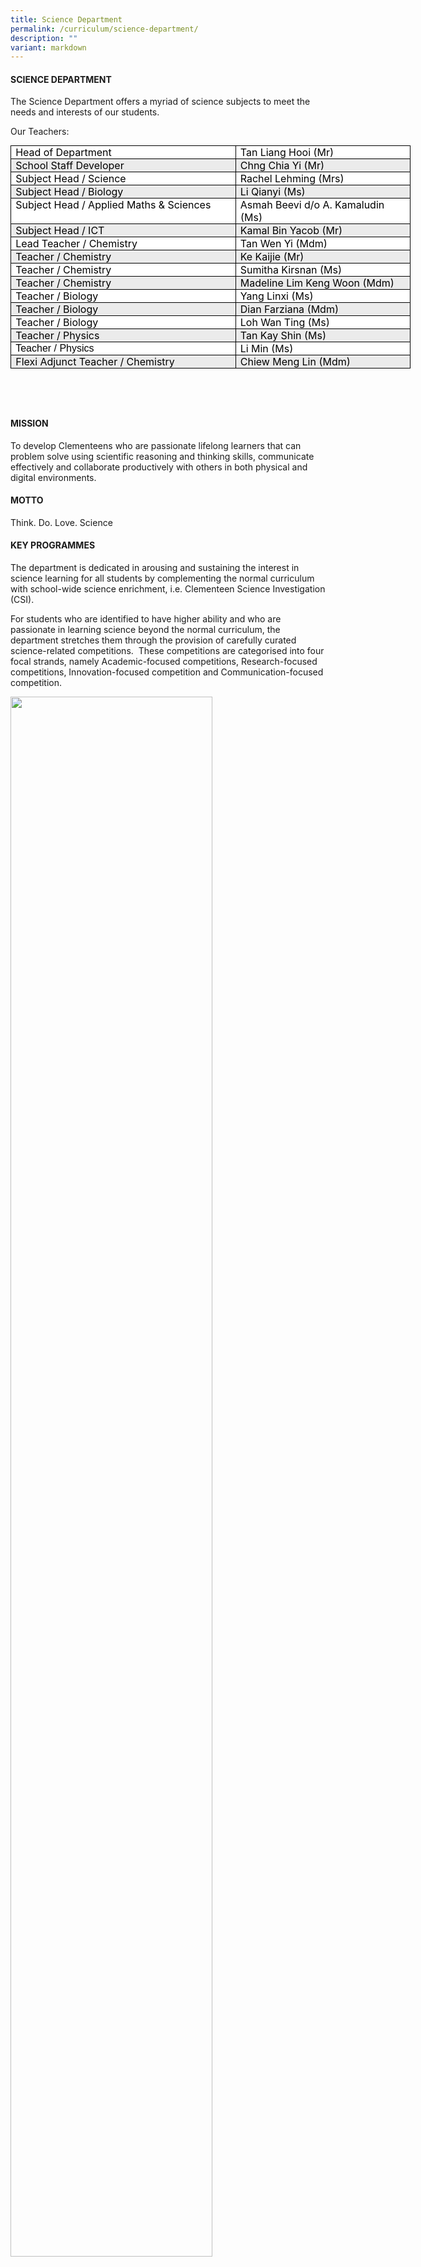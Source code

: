 ```yaml
---
title: Science Department
permalink: /curriculum/science-department/
description: ""
variant: markdown
---
```

#### **SCIENCE DEPARTMENT**

The Science Department offers a myriad of science subjects to meet the needs and interests of our students.&nbsp;

Our Teachers:  

<table style="margin: 0px; outline: 0px; padding: 0px; border-collapse: collapse; border: none; width: 640px; height: 416px;"><colgroup style="margin: 0px; outline: 0px; padding: 0px;"><col width="293" style="margin: 0px; outline: 0px; padding: 0px;"><col width="279" style="margin: 0px; outline: 0px; padding: 0px;"></colgroup><tbody style="margin: 0px; outline: 0px; padding: 0px;"><tr style="margin: 0px; outline: 0px; padding: 0px; height: 0pt;"><td style="margin: 0px; outline: 0px; padding: 0pt 5.4pt; background: rgb(255, 255, 255); color: rgb(0, 0, 0); border-width: 0.5pt; border-style: solid; border-color: rgb(0, 0, 0); vertical-align: top; overflow: hidden; overflow-wrap: break-word; width: 362px;">Head of Department</td><td style="margin: 0px; outline: 0px; padding: 0pt 5.4pt; background: rgb(255, 255, 255); color: rgb(0, 0, 0); border-width: 0.5pt; border-style: solid; border-color: rgb(0, 0, 0); vertical-align: top; overflow: hidden; overflow-wrap: break-word; width: 277px;">Tan Liang Hooi (Mr)</td></tr><tr style="margin: 0px; outline: 0px; padding: 0px; height: 0pt;"><td style="margin: 0px; outline: 0px; padding: 0pt 5.4pt; background: rgb(235, 235, 235); color: rgb(0, 0, 0); border-width: 0.5pt; border-style: solid; border-color: rgb(0, 0, 0); vertical-align: top; overflow: hidden; overflow-wrap: break-word;">School Staff Developer</td><td style="margin: 0px; outline: 0px; padding: 0pt 5.4pt; background: rgb(235, 235, 235); color: rgb(0, 0, 0); border-width: 0.5pt; border-style: solid; border-color: rgb(0, 0, 0); vertical-align: top; overflow: hidden; overflow-wrap: break-word;">Chng Chia Yi (Mr)</td></tr><tr style="margin: 0px; outline: 0px; padding: 0px; height: 0pt;"><td style="margin: 0px; outline: 0px; padding: 0pt 5.4pt; background: rgb(255, 255, 255); color: rgb(0, 0, 0); border-width: 0.5pt; border-style: solid; border-color: rgb(0, 0, 0); vertical-align: top; overflow: hidden; overflow-wrap: break-word;">Subject Head / Science</td><td style="margin: 0px; outline: 0px; padding: 0pt 5.4pt; background: rgb(255, 255, 255); color: rgb(0, 0, 0); border-width: 0.5pt; border-style: solid; border-color: rgb(0, 0, 0); vertical-align: top; overflow: hidden; overflow-wrap: break-word;">Rachel Lehming (Mrs)</td></tr><tr style="margin: 0px; outline: 0px; padding: 0px; height: 0pt;"><td style="margin: 0px; outline: 0px; padding: 0pt 5.4pt; background: rgb(235, 235, 235); color: rgb(0, 0, 0); border-width: 0.5pt; border-style: solid; border-color: rgb(0, 0, 0); vertical-align: top; overflow: hidden; overflow-wrap: break-word;">Subject Head / Biology</td><td style="margin: 0px; outline: 0px; padding: 0pt 5.4pt; background: rgb(235, 235, 235); color: rgb(0, 0, 0); border-width: 0.5pt; border-style: solid; border-color: rgb(0, 0, 0); vertical-align: top; overflow: hidden; overflow-wrap: break-word;">Li Qianyi (Ms)</td></tr><tr style="margin: 0px; outline: 0px; padding: 0px; height: 0pt;"><td style="margin: 0px; outline: 0px; padding: 0pt 5.4pt; background: rgb(255, 255, 255); color: rgb(0, 0, 0); border-width: 0.5pt; border-style: solid; border-color: rgb(0, 0, 0); vertical-align: top; overflow: hidden; overflow-wrap: break-word;">Subject Head / Applied Maths &amp; Sciences</td><td style="margin: 0px; outline: 0px; padding: 0pt 5.4pt; background: rgb(255, 255, 255); color: rgb(0, 0, 0); border-width: 0.5pt; border-style: solid; border-color: rgb(0, 0, 0); vertical-align: top; overflow: hidden; overflow-wrap: break-word;">Asmah Beevi d/o A. Kamaludin (Ms)</td></tr><tr style="margin: 0px; outline: 0px; padding: 0px; height: 0pt;"><td style="margin: 0px; outline: 0px; padding: 0pt 5.4pt; background: rgb(235, 235, 235); color: rgb(0, 0, 0); border-width: 0.5pt; border-style: solid; border-color: rgb(0, 0, 0); vertical-align: top; overflow: hidden; overflow-wrap: break-word;">Subject Head / ICT</td><td style="margin: 0px; outline: 0px; padding: 0pt 5.4pt; background: rgb(235, 235, 235); color: rgb(0, 0, 0); border-width: 0.5pt; border-style: solid; border-color: rgb(0, 0, 0); vertical-align: top; overflow: hidden; overflow-wrap: break-word;">Kamal Bin Yacob (Mr)</td></tr><tr style="margin: 0px; outline: 0px; padding: 0px; height: 0pt;"><td style="margin: 0px; outline: 0px; padding: 0pt 5.4pt; background: rgb(255, 255, 255); color: rgb(0, 0, 0); border-width: 0.5pt; border-style: solid; border-color: rgb(0, 0, 0); vertical-align: top; overflow: hidden; overflow-wrap: break-word;">Lead Teacher / Chemistry</td><td style="margin: 0px; outline: 0px; padding: 0pt 5.4pt; background: rgb(255, 255, 255); color: rgb(0, 0, 0); border-width: 0.5pt; border-style: solid; border-color: rgb(0, 0, 0); vertical-align: top; overflow: hidden; overflow-wrap: break-word;">Tan Wen Yi (Mdm)</td></tr><tr style="margin: 0px; outline: 0px; padding: 0px; height: 0pt;"><td style="margin: 0px; outline: 0px; padding: 0pt 5.4pt; background: rgb(235, 235, 235); color: rgb(0, 0, 0); border-width: 0.5pt; border-style: solid; border-color: rgb(0, 0, 0); vertical-align: top; overflow: hidden; overflow-wrap: break-word;">Teacher / Chemistry</td><td style="margin: 0px; outline: 0px; padding: 0pt 5.4pt; background: rgb(235, 235, 235); color: rgb(0, 0, 0); border-width: 0.5pt; border-style: solid; border-color: rgb(0, 0, 0); vertical-align: top; overflow: hidden; overflow-wrap: break-word;">Ke Kaijie (Mr)</td></tr><tr style="margin: 0px; outline: 0px; padding: 0px; height: 0pt;"><td style="margin: 0px; outline: 0px; padding: 0pt 5.4pt; background: rgb(255, 255, 255); color: rgb(0, 0, 0); border-width: 0.5pt; border-style: solid; border-color: rgb(0, 0, 0); vertical-align: top; overflow: hidden; overflow-wrap: break-word;">Teacher / Chemistry</td><td style="margin: 0px; outline: 0px; padding: 0pt 5.4pt; background: rgb(255, 255, 255); color: rgb(0, 0, 0); border-width: 0.5pt; border-style: solid; border-color: rgb(0, 0, 0); vertical-align: top; overflow: hidden; overflow-wrap: break-word;">Sumitha Kirsnan (Ms)</td></tr><tr style="margin: 0px; outline: 0px; padding: 0px; height: 0pt;"><td style="margin: 0px; outline: 0px; padding: 0pt 5.4pt; background: rgb(235, 235, 235); color: rgb(0, 0, 0); border-width: 0.5pt; border-style: solid; border-color: rgb(0, 0, 0); vertical-align: top; overflow: hidden; overflow-wrap: break-word;">Teacher / Chemistry</td><td style="margin: 0px; outline: 0px; padding: 0pt 5.4pt; background: rgb(235, 235, 235); color: rgb(0, 0, 0); border-width: 0.5pt; border-style: solid; border-color: rgb(0, 0, 0); vertical-align: top; overflow: hidden; overflow-wrap: break-word;">Madeline Lim Keng Woon (Mdm)</td></tr><tr style="margin: 0px; outline: 0px; padding: 0px; height: 0pt;"><td style="margin: 0px; outline: 0px; padding: 0pt 5.4pt; background: rgb(255, 255, 255); color: rgb(0, 0, 0); border-width: 0.5pt; border-style: solid; border-color: rgb(0, 0, 0); vertical-align: top; overflow: hidden; overflow-wrap: break-word;">Teacher / Biology</td><td style="margin: 0px; outline: 0px; padding: 0pt 5.4pt; background: rgb(255, 255, 255); color: rgb(0, 0, 0); border-width: 0.5pt; border-style: solid; border-color: rgb(0, 0, 0); vertical-align: top; overflow: hidden; overflow-wrap: break-word;">Yang Linxi (Ms)</td></tr><tr style="margin: 0px; outline: 0px; padding: 0px; height: 0pt;"><td style="margin: 0px; outline: 0px; padding: 0pt 5.4pt; background: rgb(235, 235, 235); color: rgb(0, 0, 0); border-width: 0.5pt; border-style: solid; border-color: rgb(0, 0, 0); vertical-align: top; overflow: hidden; overflow-wrap: break-word;">Teacher / Biology</td><td style="margin: 0px; outline: 0px; padding: 0pt 5.4pt; background: rgb(235, 235, 235); color: rgb(0, 0, 0); border-width: 0.5pt; border-style: solid; border-color: rgb(0, 0, 0); vertical-align: top; overflow: hidden; overflow-wrap: break-word;">Dian Farziana (Mdm)</td></tr><tr style="margin: 0px; outline: 0px; padding: 0px; height: 0pt;"><td style="margin: 0px; outline: 0px; padding: 0pt 5.4pt; background: rgb(255, 255, 255); color: rgb(0, 0, 0); border-width: 0.5pt; border-style: solid; border-color: rgb(0, 0, 0); vertical-align: top; overflow: hidden; overflow-wrap: break-word;">Teacher / Biology</td><td style="margin: 0px; outline: 0px; padding: 0pt 5.4pt; background: rgb(255, 255, 255); color: rgb(0, 0, 0); border-width: 0.5pt; border-style: solid; border-color: rgb(0, 0, 0); vertical-align: top; overflow: hidden; overflow-wrap: break-word;">Loh Wan Ting (Ms)</td></tr><tr style="margin: 0px; outline: 0px; padding: 0px; height: 0pt;"><td style="margin: 0px; outline: 0px; padding: 0pt 5.4pt; background: rgb(235, 235, 235); color: rgb(0, 0, 0); border-width: 0.5pt; border-style: solid; border-color: rgb(0, 0, 0); vertical-align: top; overflow: hidden; overflow-wrap: break-word;">Teacher / Physics</td><td style="margin: 0px; outline: 0px; padding: 0pt 5.4pt; background: rgb(235, 235, 235); color: rgb(0, 0, 0); border-width: 0.5pt; border-style: solid; border-color: rgb(0, 0, 0); vertical-align: top; overflow: hidden; overflow-wrap: break-word;">Tan Kay Shin (Ms)</td></tr><tr style="margin: 0px; outline: 0px; padding: 0px; height: 0pt;"><td style="margin: 0px; outline: 0px; padding: 0pt 5.4pt; background: rgb(255, 255, 255); color: rgb(0, 0, 0); border-width: 0.5pt; border-style: solid; border-color: rgb(0, 0, 0); vertical-align: top; overflow: hidden; overflow-wrap: break-word;"><p dir="ltr" style="margin: 0pt 0px; outline: 0px; padding: 0px; line-height: 1.2; color: rgb(0, 0, 0); font-family: Avenir, sans-serif; font-size: 16px;">Teacher / Physics<br style="margin: 0px; outline: 0px; padding: 0px;"></p></td><td style="margin: 0px; outline: 0px; padding: 0pt 5.4pt; background: rgb(255, 255, 255); color: rgb(0, 0, 0); border-width: 0.5pt; border-style: solid; border-color: rgb(0, 0, 0); vertical-align: top; overflow: hidden; overflow-wrap: break-word;">Li Min (Ms)</td></tr><tr style="margin: 0px; outline: 0px; padding: 0px; height: 0pt;"><td style="margin: 0px; outline: 0px; padding: 0pt 5.4pt; background: rgb(235, 235, 235); color: rgb(0, 0, 0); border-width: 0.5pt; border-style: solid; border-color: rgb(0, 0, 0); vertical-align: top; overflow: hidden; overflow-wrap: break-word;">Flexi Adjunct Teacher / Chemistry</td><td style="margin: 0px; outline: 0px; padding: 0pt 5.4pt; background: rgb(235, 235, 235); color: rgb(0, 0, 0); border-width: 0.5pt; border-style: solid; border-color: rgb(0, 0, 0); vertical-align: top; overflow: hidden; overflow-wrap: break-word;">Chiew Meng Lin (Mdm)</td></tr></tbody></table>

#### **MISSION**

To develop Clementeens who are passionate lifelong learners that can problem solve using scientific reasoning and thinking skills, communicate effectively and collaborate productively with others in both physical and digital environments.

  

#### **MOTTO**

Think. Do. Love. Science  
  

#### **KEY PROGRAMMES**


The department is dedicated in arousing and sustaining the interest in science learning for all students by complementing the normal curriculum with school-wide science enrichment, i.e. Clementeen Science Investigation (CSI).

For students who are identified to have higher ability and who are passionate in learning science beyond the normal curriculum, the department stretches them through the provision of carefully curated science-related competitions.&nbsp; These competitions are categorised into four focal strands, namely Academic-focused competitions, Research-focused competitions, Innovation-focused competition and Communication-focused competition.


<img src="/images/sci1.png" style="width:80%">

**<u>Research-Based Programme Science in Action (SiA)</u>**  

The SiA programme is a research mentorship programme which cultivates in our Sec 2 and Sec 3 students the spirit of inquiry. Students selected for this programme will work on a year-long project under the mentorship of a teacher or an expert from the tertiary institutions (e.g. NUS).&nbsp; The projects done by students under SiA are fielded at national and international platforms (e.g. SSEF, ASPC, GYSTB).

**<u>Academic-Based Programme 1: International Biomedical Quiz</u>**  

Our school participates in the biannual International Biomedical Quiz organized by Anglo Chinese Junior College in collaboration with the Yong Loo Lin School of Medicine. The trainings and competition provide a platform for our upper secondary Biology students to develop their aptitude and potential in the biomedical disciplines through independent work and applying critical thinking to solve authentic medical challenges.

**<u>Academic-Based Programme 2: Training for OlymPiads (TOP)</u>**  

The TOP programme is a talent development programme for our Upper Secondary students to prepare them for the national-level competitions (e.g. Singapore Junior Chemistry Olympiad, Singapore Junior Biology Olympiad and Singapore Junior Physics Olympiad).

**<u>Innovation-Based Programme: UPSE</u>**

Students passionate in innovation will be given opportunities to exercise their creativity to innovate backing with scientific knowledge.&nbsp; Students who sign up will be provided mentorship and given a chance to participate in innovation-based competitions e.g. USPE and I am a Young Sustainability Champion.

**<u>Communication-Based Programme: Science Busker's Festival</u>**

Effective communication is an important competency for scientists to collaborate with peers. The Science department provides mentorship to students in communication-based programmes. Students interested in science busking are welcome to sign up for the mentorship.

**<u>Science Programme for All Students: CSI</u>**

CSI (Clementeen Science Investigation) is a school-based competition which aims at arousing students’ interest in general science application in real life.&nbsp; Students are provided with opportunities to apply their scientific knowledge or concepts to solve real life problems.

#### **ASEAN STUDENT SCIENCE PROJECT COMPETITION (ASPC) AND GLOBAL YOUTH SCIENCE AND TECHNOLOGY BOWL (GYSTB)**

  
Students from the school’s Science-in-Action Research Mentorship Programme participate in the Singapore Science and Engineering Fair (SSEF), which is organised by the Ministry of Education (MOE), the Agency for Science, Technology and Research (A\*STAR) and the Science Centre Singapore (SCS). The SSEF is affiliated to the prestigious Intel International Science and Engineering Fair (Intel ISEF), which is regarded as the Olympics of Science Competitions.&nbsp;

  

In recent years, SiA students have been nominated by MOE to represent Singapore at the ASEAN Student Science Project Competition (ASPC) and the Global Youth Science and Technology Bowl (GYSTB). We are pleased with the efforts of our Clementeens and are proud of their achievements. They have done Singapore and CTSS proud!

  

SiA students are very grateful to have been given opportunities to represent Singapore in overseas competitions. It has helped them to broaden their view of the world, our South-East Asian region, allowing them to learn more about the culture of other ASEAN countries while simultaneously being exposed to regional and international scientific projects and ideas.

<iframe allowfullscreen="true" height="569" width="960" frameborder="0" src="https://docs.google.com/presentation/d/e/2PACX-1vR-go825D9z5nRanWoVwuV-lbIw3qwB7PGdBj6dZUOQtQZMuK1JyTOFYVRCkhF85DpVX-Bt8I_emPCq/embed?start=true&amp;loop=true&amp;delayms=10000"></iframe>

#### **STUDENT ACHIEVEMENTS**

&nbsp;**AY2021**  

<table style="margin: 0px; outline: 0px; padding: 0px; border-collapse: collapse; border: none;"><colgroup style="margin: 0px; outline: 0px; padding: 0px;"><col width="208" style="margin: 0px; outline: 0px; padding: 0px;"><col width="208" style="margin: 0px; outline: 0px; padding: 0px;"><col width="208" style="margin: 0px; outline: 0px; padding: 0px;"></colgroup><tbody style="margin: 0px; outline: 0px; padding: 0px;"><tr style="margin: 0px; outline: 0px; padding: 0px; height: 0pt;"><td colspan="3" style="margin: 0px; outline: 0px; padding: 0pt 5.4pt; background: rgb(0, 0, 0); color: rgb(0, 0, 0); border-width: 0.5pt; border-style: solid; border-color: rgb(0, 0, 0); vertical-align: top; overflow: hidden; overflow-wrap: break-word;"><p dir="ltr" style="margin: 0pt 0px; outline: 0px; padding: 0px; line-height: 1.2; color: rgb(0, 0, 0); font-family: Avenir, sans-serif; font-size: 16px;"><span style="margin: 0px; outline: 0px; padding: 0px; font-size: 12pt; font-family: &quot;Times New Roman&quot;; color: rgb(255, 255, 255); background-color: transparent; font-weight: 700; font-variant-numeric: normal; font-variant-east-asian: normal; vertical-align: baseline; white-space: pre-wrap;">Academics-Focused&nbsp;</span></p></td></tr><tr style="margin: 0px; outline: 0px; padding: 0px; height: 0pt;"><td style="margin: 0px; outline: 0px; padding: 0pt 5.4pt; background: rgb(235, 235, 235); color: rgb(0, 0, 0); border-width: 0.5pt; border-style: solid; border-color: rgb(0, 0, 0); vertical-align: top; overflow: hidden; overflow-wrap: break-word;"><p dir="ltr" style="margin: 0pt 0px; outline: 0px; padding: 0px; line-height: 1.2; color: rgb(0, 0, 0); font-family: Avenir, sans-serif; font-size: 16px;"><span style="margin: 0px; outline: 0px; padding: 0px; font-size: 12pt; font-family: &quot;Times New Roman&quot;; background-color: transparent; font-weight: 700; font-variant-numeric: normal; font-variant-east-asian: normal; vertical-align: baseline; white-space: pre-wrap;">Event</span></p></td><td style="margin: 0px; outline: 0px; padding: 0pt 5.4pt; background: rgb(235, 235, 235); color: rgb(0, 0, 0); border-width: 0.5pt; border-style: solid; border-color: rgb(0, 0, 0); vertical-align: top; overflow: hidden; overflow-wrap: break-word;"><p dir="ltr" style="margin: 0pt 0px; outline: 0px; padding: 0px; line-height: 1.2; color: rgb(0, 0, 0); font-family: Avenir, sans-serif; font-size: 16px;"><span style="margin: 0px; outline: 0px; padding: 0px; font-size: 12pt; font-family: &quot;Times New Roman&quot;; background-color: transparent; font-weight: 700; font-variant-numeric: normal; font-variant-east-asian: normal; vertical-align: baseline; white-space: pre-wrap;">Organiser</span></p></td><td style="margin: 0px; outline: 0px; padding: 0pt 5.4pt; background: rgb(235, 235, 235); color: rgb(0, 0, 0); border-width: 0.5pt; border-style: solid; border-color: rgb(0, 0, 0); vertical-align: top; overflow: hidden; overflow-wrap: break-word;"><p dir="ltr" style="margin: 0pt 0px; outline: 0px; padding: 0px; line-height: 1.2; color: rgb(0, 0, 0); font-family: Avenir, sans-serif; font-size: 16px;"><span style="margin: 0px; outline: 0px; padding: 0px; font-size: 12pt; font-family: &quot;Times New Roman&quot;; background-color: transparent; font-weight: 700; font-variant-numeric: normal; font-variant-east-asian: normal; vertical-align: baseline; white-space: pre-wrap;">Achievements</span></p></td></tr><tr style="margin: 0px; outline: 0px; padding: 0px; height: 0pt;"><td style="margin: 0px; outline: 0px; padding: 0pt 5.4pt; background: rgb(255, 255, 255); color: rgb(0, 0, 0); border-width: 0.5pt; border-style: solid; border-color: rgb(0, 0, 0); vertical-align: top; overflow: hidden; overflow-wrap: break-word;"><p dir="ltr" style="margin: 0pt 0px; outline: 0px; padding: 0px; line-height: 1.2; color: rgb(0, 0, 0); font-family: Avenir, sans-serif; font-size: 16px;"><span style="margin: 0px; outline: 0px; padding: 0px; font-size: 12pt; font-family: &quot;Times New Roman&quot;; background-color: transparent; font-variant-numeric: normal; font-variant-east-asian: normal; vertical-align: baseline; white-space: pre-wrap;">Singapore Physics League</span></p></td><td style="margin: 0px; outline: 0px; padding: 0pt 5.4pt; background: rgb(255, 255, 255); color: rgb(0, 0, 0); border-width: 0.5pt; border-style: solid; border-color: rgb(0, 0, 0); vertical-align: top; overflow: hidden; overflow-wrap: break-word;"><p dir="ltr" style="margin: 0pt 0px; outline: 0px; padding: 0px; line-height: 1.2; color: rgb(0, 0, 0); font-family: Avenir, sans-serif; font-size: 16px;"><span style="margin: 0px; outline: 0px; padding: 0px; font-size: 12pt; font-family: &quot;Times New Roman&quot;; background-color: transparent; font-variant-numeric: normal; font-variant-east-asian: normal; vertical-align: baseline; white-space: pre-wrap;">strongly supported by the Institute of Physics, Singapore (IPS)</span></p></td><td style="margin: 0px; outline: 0px; padding: 0pt 5.4pt; background: rgb(255, 255, 255); color: rgb(0, 0, 0); border-width: 0.5pt; border-style: solid; border-color: rgb(0, 0, 0); vertical-align: top; overflow: hidden; overflow-wrap: break-word;"><p dir="ltr" style="margin: 0pt 0px; outline: 0px; padding: 0px; line-height: 1.2; color: rgb(0, 0, 0); font-family: Avenir, sans-serif; font-size: 16px;"><span style="margin: 0px; outline: 0px; padding: 0px; font-size: 12pt; font-family: &quot;Times New Roman&quot;; background-color: transparent; font-variant-numeric: normal; font-variant-east-asian: normal; vertical-align: baseline; white-space: pre-wrap;">1 Bronze - Team</span></p><p dir="ltr" style="margin: 0pt 0px; outline: 0px; padding: 0px; line-height: 1.2; color: rgb(0, 0, 0); font-family: Avenir, sans-serif; font-size: 16px;"><span style="margin: 0px; outline: 0px; padding: 0px; font-size: 12pt; font-family: &quot;Times New Roman&quot;; background-color: transparent; font-variant-numeric: normal; font-variant-east-asian: normal; vertical-align: baseline; white-space: pre-wrap;">1 Honourable Mention - Team</span></p></td></tr><tr style="margin: 0px; outline: 0px; padding: 0px; height: 0pt;"><td style="margin: 0px; outline: 0px; padding: 0pt 5.4pt; background: rgb(235, 235, 235); color: rgb(0, 0, 0); border-width: 0.5pt; border-style: solid; border-color: rgb(0, 0, 0); vertical-align: top; overflow: hidden; overflow-wrap: break-word;"><p dir="ltr" style="margin: 0pt 0px; outline: 0px; padding: 0px; line-height: 1.2; color: rgb(0, 0, 0); font-family: Avenir, sans-serif; font-size: 16px;"><span style="margin: 0px; outline: 0px; padding: 0px; font-size: 12pt; font-family: &quot;Times New Roman&quot;; background-color: transparent; font-variant-numeric: normal; font-variant-east-asian: normal; vertical-align: baseline; white-space: pre-wrap;">14</span><span style="margin: 0px; outline: 0px; padding: 0px; font-size: 12pt; font-family: &quot;Times New Roman&quot;; background-color: transparent; font-variant-numeric: normal; font-variant-east-asian: normal; vertical-align: baseline; white-space: pre-wrap;"><span style="margin: 0px; outline: 0px; padding: 0px; font-size: 0.6em; vertical-align: super;">th</span></span><span style="margin: 0px; outline: 0px; padding: 0px; font-size: 12pt; font-family: &quot;Times New Roman&quot;; background-color: transparent; font-variant-numeric: normal; font-variant-east-asian: normal; vertical-align: baseline; white-space: pre-wrap;"> Singapore Junior Physics Olympiad</span></p></td><td style="margin: 0px; outline: 0px; padding: 0pt 5.4pt; background: rgb(235, 235, 235); color: rgb(0, 0, 0); border-width: 0.5pt; border-style: solid; border-color: rgb(0, 0, 0); vertical-align: top; overflow: hidden; overflow-wrap: break-word;"><p dir="ltr" style="margin: 0pt 0px; outline: 0px; padding: 0px; line-height: 1.2; color: rgb(0, 0, 0); font-family: Avenir, sans-serif; font-size: 16px;"><span style="margin: 0px; outline: 0px; padding: 0px; font-size: 12pt; font-family: &quot;Times New Roman&quot;; background-color: transparent; font-variant-numeric: normal; font-variant-east-asian: normal; vertical-align: baseline; white-space: pre-wrap;">Institute of Physics, Singapore (IPS)</span></p></td><td style="margin: 0px; outline: 0px; padding: 0pt 5.4pt; background: rgb(235, 235, 235); color: rgb(0, 0, 0); border-width: 0.5pt; border-style: solid; border-color: rgb(0, 0, 0); vertical-align: top; overflow: hidden; overflow-wrap: break-word;"><p dir="ltr" style="margin: 0pt 0px; outline: 0px; padding: 0px; line-height: 1.2; color: rgb(0, 0, 0); font-family: Avenir, sans-serif; font-size: 16px;"><span style="margin: 0px; outline: 0px; padding: 0px; font-size: 12pt; font-family: &quot;Times New Roman&quot;; background-color: transparent; font-variant-numeric: normal; font-variant-east-asian: normal; vertical-align: baseline; white-space: pre-wrap;">1 Silver - Individual</span></p><p dir="ltr" style="margin: 0pt 0px; outline: 0px; padding: 0px; line-height: 1.2; color: rgb(0, 0, 0); font-family: Avenir, sans-serif; font-size: 16px;"><span style="margin: 0px; outline: 0px; padding: 0px; font-size: 12pt; font-family: &quot;Times New Roman&quot;; background-color: transparent; font-variant-numeric: normal; font-variant-east-asian: normal; vertical-align: baseline; white-space: pre-wrap;">2 Honourable Mention - Individual</span></p></td></tr><tr style="margin: 0px; outline: 0px; padding: 0px; height: 0pt;"><td style="margin: 0px; outline: 0px; padding: 0pt 5.4pt; background: rgb(255, 255, 255); color: rgb(0, 0, 0); border-width: 0.5pt; border-style: solid; border-color: rgb(0, 0, 0); vertical-align: top; overflow: hidden; overflow-wrap: break-word;"><p dir="ltr" style="margin: 0pt 0px; outline: 0px; padding: 0px; line-height: 1.2; color: rgb(0, 0, 0); font-family: Avenir, sans-serif; font-size: 16px;"><span style="margin: 0px; outline: 0px; padding: 0px; font-size: 12pt; font-family: &quot;Times New Roman&quot;; background-color: transparent; font-variant-numeric: normal; font-variant-east-asian: normal; vertical-align: baseline; white-space: pre-wrap;">2021 Singapore Junior Chemistry Olymmpiad</span></p></td><td style="margin: 0px; outline: 0px; padding: 0pt 5.4pt; background: rgb(255, 255, 255); color: rgb(0, 0, 0); border-width: 0.5pt; border-style: solid; border-color: rgb(0, 0, 0); vertical-align: top; overflow: hidden; overflow-wrap: break-word;"><p dir="ltr" style="margin: 0pt 0px; outline: 0px; padding: 0px; line-height: 1.2; color: rgb(0, 0, 0); font-family: Avenir, sans-serif; font-size: 16px;"><span style="margin: 0px; outline: 0px; padding: 0px; font-size: 12pt; font-family: &quot;Times New Roman&quot;; background-color: transparent; font-variant-numeric: normal; font-variant-east-asian: normal; vertical-align: baseline; white-space: pre-wrap;">Singapore National Institute of Chemistry (SNIC) in partnership with NUS, NTU, SUTD and Nanyang Polytechnic and supported by the Ministry of Education (MOE).</span></p><br style="margin: 0px; outline: 0px; padding: 0px;"></td><td style="margin: 0px; outline: 0px; padding: 0pt 5.4pt; background: rgb(255, 255, 255); color: rgb(0, 0, 0); border-width: 0.5pt; border-style: solid; border-color: rgb(0, 0, 0); vertical-align: top; overflow: hidden; overflow-wrap: break-word;"><p dir="ltr" style="margin: 0pt 0px; outline: 0px; padding: 0px; line-height: 1.2; color: rgb(0, 0, 0); font-family: Avenir, sans-serif; font-size: 16px;"><span style="margin: 0px; outline: 0px; padding: 0px; font-size: 12pt; font-family: &quot;Times New Roman&quot;; background-color: transparent; font-variant-numeric: normal; font-variant-east-asian: normal; vertical-align: baseline; white-space: pre-wrap;">1 Bronze - Individual</span></p><p dir="ltr" style="margin: 0pt 0px; outline: 0px; padding: 0px; line-height: 1.2; color: rgb(0, 0, 0); font-family: Avenir, sans-serif; font-size: 16px;"><span style="margin: 0px; outline: 0px; padding: 0px; font-size: 12pt; font-family: &quot;Times New Roman&quot;; background-color: transparent; font-variant-numeric: normal; font-variant-east-asian: normal; vertical-align: baseline; white-space: pre-wrap;">1 Merit - Individual</span></p></td></tr><tr style="margin: 0px; outline: 0px; padding: 0px; height: 0pt;"><td style="margin: 0px; outline: 0px; padding: 0pt 5.4pt; background: rgb(235, 235, 235); color: rgb(0, 0, 0); border-width: 0.5pt; border-style: solid; border-color: rgb(0, 0, 0); vertical-align: top; overflow: hidden; overflow-wrap: break-word;"><p dir="ltr" style="margin: 0pt 0px; outline: 0px; padding: 0px; line-height: 1.2; color: rgb(0, 0, 0); font-family: Avenir, sans-serif; font-size: 16px;"><span style="margin: 0px; outline: 0px; padding: 0px; font-size: 12pt; font-family: &quot;Times New Roman&quot;; background-color: transparent; font-variant-numeric: normal; font-variant-east-asian: normal; vertical-align: baseline; white-space: pre-wrap;">10</span><span style="margin: 0px; outline: 0px; padding: 0px; font-size: 12pt; font-family: &quot;Times New Roman&quot;; background-color: transparent; font-variant-numeric: normal; font-variant-east-asian: normal; vertical-align: baseline; white-space: pre-wrap;"><span style="margin: 0px; outline: 0px; padding: 0px; font-size: 0.6em; vertical-align: super;">th</span></span><span style="margin: 0px; outline: 0px; padding: 0px; font-size: 12pt; font-family: &quot;Times New Roman&quot;; background-color: transparent; font-variant-numeric: normal; font-variant-east-asian: normal; vertical-align: baseline; white-space: pre-wrap;"> International Biomedical Quiz 2021</span></p></td><td style="margin: 0px; outline: 0px; padding: 0pt 5.4pt; background: rgb(235, 235, 235); color: rgb(0, 0, 0); border-width: 0.5pt; border-style: solid; border-color: rgb(0, 0, 0); vertical-align: top; overflow: hidden; overflow-wrap: break-word;"><p dir="ltr" style="margin: 0pt 0px; outline: 0px; padding: 0px; line-height: 1.2; color: rgb(0, 0, 0); font-family: Avenir, sans-serif; font-size: 16px;"><span style="margin: 0px; outline: 0px; padding: 0px; font-size: 12pt; font-family: &quot;Times New Roman&quot;; background-color: transparent; font-variant-numeric: normal; font-variant-east-asian: normal; vertical-align: baseline; white-space: pre-wrap;">Anglo-Chinese Junior College (ACJC) Science and Mathematics Council</span></p><br style="margin: 0px; outline: 0px; padding: 0px;"></td><td style="margin: 0px; outline: 0px; padding: 0pt 5.4pt; background: rgb(235, 235, 235); color: rgb(0, 0, 0); border-width: 0.5pt; border-style: solid; border-color: rgb(0, 0, 0); vertical-align: top; overflow: hidden; overflow-wrap: break-word;"><p dir="ltr" style="margin: 0pt 0px; outline: 0px; padding: 0px; line-height: 1.2; color: rgb(0, 0, 0); font-family: Avenir, sans-serif; font-size: 16px;"><span style="margin: 0px; outline: 0px; padding: 0px; font-size: 12pt; font-family: &quot;Times New Roman&quot;; background-color: transparent; font-variant-numeric: normal; font-variant-east-asian: normal; vertical-align: baseline; white-space: pre-wrap;">2 Gold - Individual</span></p><p dir="ltr" style="margin: 0pt 0px; outline: 0px; padding: 0px; line-height: 1.2; color: rgb(0, 0, 0); font-family: Avenir, sans-serif; font-size: 16px;"><span style="margin: 0px; outline: 0px; padding: 0px; font-size: 12pt; font-family: &quot;Times New Roman&quot;; background-color: transparent; font-variant-numeric: normal; font-variant-east-asian: normal; vertical-align: baseline; white-space: pre-wrap;">5 Silver - Individual</span></p><p dir="ltr" style="margin: 0pt 0px; outline: 0px; padding: 0px; line-height: 1.2; color: rgb(0, 0, 0); font-family: Avenir, sans-serif; font-size: 16px;"><span style="margin: 0px; outline: 0px; padding: 0px; font-size: 12pt; font-family: &quot;Times New Roman&quot;; background-color: transparent; font-variant-numeric: normal; font-variant-east-asian: normal; vertical-align: baseline; white-space: pre-wrap;">1 Honourable Mention - Individual</span></p><p dir="ltr" style="margin: 0pt 0px; outline: 0px; padding: 0px; line-height: 1.2; color: rgb(0, 0, 0); font-family: Avenir, sans-serif; font-size: 16px;"><span style="margin: 0px; outline: 0px; padding: 0px; font-size: 12pt; font-family: &quot;Times New Roman&quot;; background-color: transparent; font-variant-numeric: normal; font-variant-east-asian: normal; vertical-align: baseline; white-space: pre-wrap;">2 Merit - Individual&nbsp;</span></p></td></tr></tbody></table><br>

  

<table style="margin: 0px; outline: 0px; padding: 0px; border-collapse: collapse; border: none;"><colgroup style="margin: 0px; outline: 0px; padding: 0px;"><col width="208" style="margin: 0px; outline: 0px; padding: 0px;"><col width="208" style="margin: 0px; outline: 0px; padding: 0px;"><col width="208" style="margin: 0px; outline: 0px; padding: 0px;"></colgroup><tbody style="margin: 0px; outline: 0px; padding: 0px;"><tr style="margin: 0px; outline: 0px; padding: 0px; height: 0pt;"><td colspan="3" style="margin: 0px; outline: 0px; padding: 0pt 5.4pt; background: rgb(0, 0, 0); color: rgb(0, 0, 0); border-width: 0.5pt; border-style: solid; border-color: rgb(0, 0, 0); vertical-align: top; overflow: hidden; overflow-wrap: break-word;"><p dir="ltr" style="margin: 0pt 0px; outline: 0px; padding: 0px; line-height: 1.2; color: rgb(0, 0, 0); font-family: Avenir, sans-serif; font-size: 16px;"><span style="margin: 0px; outline: 0px; padding: 0px; font-size: 12pt; font-family: &quot;Times New Roman&quot;; color: rgb(255, 255, 255); background-color: transparent; font-weight: 700; font-variant-numeric: normal; font-variant-east-asian: normal; vertical-align: baseline; white-space: pre-wrap;">Research-Focused&nbsp;</span></p></td></tr><tr style="margin: 0px; outline: 0px; padding: 0px; height: 0pt;"><td style="margin: 0px; outline: 0px; padding: 0pt 5.4pt; background: rgb(235, 235, 235); color: rgb(0, 0, 0); border-width: 0.5pt; border-style: solid; border-color: rgb(0, 0, 0); vertical-align: top; overflow: hidden; overflow-wrap: break-word;"><p dir="ltr" style="margin: 0pt 0px; outline: 0px; padding: 0px; line-height: 1.2; color: rgb(0, 0, 0); font-family: Avenir, sans-serif; font-size: 16px;"><span style="margin: 0px; outline: 0px; padding: 0px; font-size: 12pt; font-family: &quot;Times New Roman&quot;; background-color: transparent; font-weight: 700; font-variant-numeric: normal; font-variant-east-asian: normal; vertical-align: baseline; white-space: pre-wrap;">Event</span></p></td><td style="margin: 0px; outline: 0px; padding: 0pt 5.4pt; background: rgb(235, 235, 235); color: rgb(0, 0, 0); border-width: 0.5pt; border-style: solid; border-color: rgb(0, 0, 0); vertical-align: top; overflow: hidden; overflow-wrap: break-word;"><p dir="ltr" style="margin: 0pt 0px; outline: 0px; padding: 0px; line-height: 1.2; color: rgb(0, 0, 0); font-family: Avenir, sans-serif; font-size: 16px;"><span style="margin: 0px; outline: 0px; padding: 0px; font-size: 12pt; font-family: &quot;Times New Roman&quot;; background-color: transparent; font-weight: 700; font-variant-numeric: normal; font-variant-east-asian: normal; vertical-align: baseline; white-space: pre-wrap;">Organiser</span></p></td><td style="margin: 0px; outline: 0px; padding: 0pt 5.4pt; background: rgb(235, 235, 235); color: rgb(0, 0, 0); border-width: 0.5pt; border-style: solid; border-color: rgb(0, 0, 0); vertical-align: top; overflow: hidden; overflow-wrap: break-word;"><p dir="ltr" style="margin: 0pt 0px; outline: 0px; padding: 0px; line-height: 1.2; color: rgb(0, 0, 0); font-family: Avenir, sans-serif; font-size: 16px;"><span style="margin: 0px; outline: 0px; padding: 0px; font-size: 12pt; font-family: &quot;Times New Roman&quot;; background-color: transparent; font-weight: 700; font-variant-numeric: normal; font-variant-east-asian: normal; vertical-align: baseline; white-space: pre-wrap;">Achievements</span></p></td></tr><tr style="margin: 0px; outline: 0px; padding: 0px; height: 0pt;"><td style="margin: 0px; outline: 0px; padding: 0pt 5.4pt; background: rgb(255, 255, 255); color: rgb(0, 0, 0); border-width: 0.5pt; border-style: solid; border-color: rgb(0, 0, 0); vertical-align: top; overflow: hidden; overflow-wrap: break-word;"><p dir="ltr" style="margin: 0pt 0px; outline: 0px; padding: 0px; line-height: 1.2; color: rgb(0, 0, 0); font-family: Avenir, sans-serif; font-size: 16px;"><span style="margin: 0px; outline: 0px; padding: 0px; font-size: 12pt; font-family: &quot;Times New Roman&quot;; background-color: transparent; font-variant-numeric: normal; font-variant-east-asian: normal; vertical-align: baseline; white-space: pre-wrap;">2021 Global Youth Science and Technology Bowl</span></p></td><td style="margin: 0px; outline: 0px; padding: 0pt 5.4pt; background: rgb(255, 255, 255); color: rgb(0, 0, 0); border-width: 0.5pt; border-style: solid; border-color: rgb(0, 0, 0); vertical-align: top; overflow: hidden; overflow-wrap: break-word;"><p dir="ltr" style="margin: 0pt 0px; outline: 0px; padding: 0px; line-height: 1.2; color: rgb(0, 0, 0); font-family: Avenir, sans-serif; font-size: 16px;"><span style="margin: 0px; outline: 0px; padding: 0px; font-size: 12pt; font-family: &quot;Times New Roman&quot;; background-color: transparent; font-variant-numeric: normal; font-variant-east-asian: normal; vertical-align: baseline; white-space: pre-wrap;">Hong Kong Federation of Youth Groups</span></p></td><td style="margin: 0px; outline: 0px; padding: 0pt 5.4pt; background: rgb(255, 255, 255); color: rgb(0, 0, 0); border-width: 0.5pt; border-style: solid; border-color: rgb(0, 0, 0); vertical-align: top; overflow: hidden; overflow-wrap: break-word;"><p dir="ltr" style="margin: 0pt 0px; outline: 0px; padding: 0px; line-height: 1.2; color: rgb(0, 0, 0); font-family: Avenir, sans-serif; font-size: 16px;"><span style="margin: 0px; outline: 0px; padding: 0px; font-size: 12pt; font-family: &quot;Times New Roman&quot;; background-color: transparent; font-variant-numeric: normal; font-variant-east-asian: normal; vertical-align: baseline; white-space: pre-wrap;">Grand Prize Silver</span></p></td></tr><tr style="margin: 0px; outline: 0px; padding: 0px; height: 0pt;"><td style="margin: 0px; outline: 0px; padding: 0pt 5.4pt; background: rgb(235, 235, 235); color: rgb(0, 0, 0); border-width: 0.5pt; border-style: solid; border-color: rgb(0, 0, 0); vertical-align: top; overflow: hidden; overflow-wrap: break-word;"><p dir="ltr" style="margin: 0pt 0px; outline: 0px; padding: 0px; line-height: 1.2; color: rgb(0, 0, 0); font-family: Avenir, sans-serif; font-size: 16px;"><span style="margin: 0px; outline: 0px; padding: 0px; font-size: 12pt; font-family: &quot;Times New Roman&quot;; background-color: transparent; font-variant-numeric: normal; font-variant-east-asian: normal; vertical-align: baseline; white-space: pre-wrap;">21</span><span style="margin: 0px; outline: 0px; padding: 0px; font-size: 12pt; font-family: &quot;Times New Roman&quot;; background-color: transparent; font-variant-numeric: normal; font-variant-east-asian: normal; vertical-align: baseline; white-space: pre-wrap;"><span style="margin: 0px; outline: 0px; padding: 0px; font-size: 0.6em; vertical-align: super;">st</span></span><span style="margin: 0px; outline: 0px; padding: 0px; font-size: 12pt; font-family: &quot;Times New Roman&quot;; background-color: transparent; font-variant-numeric: normal; font-variant-east-asian: normal; vertical-align: baseline; white-space: pre-wrap;"> Singapore Science and Engineering Fair 2021</span></p></td><td style="margin: 0px; outline: 0px; padding: 0pt 5.4pt; background: rgb(235, 235, 235); color: rgb(0, 0, 0); border-width: 0.5pt; border-style: solid; border-color: rgb(0, 0, 0); vertical-align: top; overflow: hidden; overflow-wrap: break-word;"><p dir="ltr" style="margin: 0pt 0px; outline: 0px; padding: 0px; line-height: 1.2; color: rgb(0, 0, 0); font-family: Avenir, sans-serif; font-size: 16px;"><span style="margin: 0px; outline: 0px; padding: 0px; font-size: 12pt; font-family: &quot;Times New Roman&quot;; background-color: transparent; font-variant-numeric: normal; font-variant-east-asian: normal; vertical-align: baseline; white-space: pre-wrap;">Ministry of Education (MOE), the Agency for Science, Technology and Research (A*STAR) and Science Centre Singapore</span></p><br style="margin: 0px; outline: 0px; padding: 0px;"></td><td style="margin: 0px; outline: 0px; padding: 0pt 5.4pt; background: rgb(235, 235, 235); color: rgb(0, 0, 0); border-width: 0.5pt; border-style: solid; border-color: rgb(0, 0, 0); vertical-align: top; overflow: hidden; overflow-wrap: break-word;"><p dir="ltr" style="margin: 0pt 0px; outline: 0px; padding: 0px; line-height: 1.2; color: rgb(0, 0, 0); font-family: Avenir, sans-serif; font-size: 16px;"><span style="margin: 0px; outline: 0px; padding: 0px; font-size: 12pt; font-family: &quot;Times New Roman&quot;; background-color: transparent; font-variant-numeric: normal; font-variant-east-asian: normal; vertical-align: baseline; white-space: pre-wrap;">1 Team Gold with Special Award from the Singapore Association for the Advancement of Science</span></p><p dir="ltr" style="margin: 0pt 0px; outline: 0px; padding: 0px; line-height: 1.2; color: rgb(0, 0, 0); font-family: Avenir, sans-serif; font-size: 16px;"><span style="margin: 0px; outline: 0px; padding: 0px; font-size: 12pt; font-family: &quot;Times New Roman&quot;; background-color: transparent; font-variant-numeric: normal; font-variant-east-asian: normal; vertical-align: baseline; white-space: pre-wrap;">1 Team Gold</span></p></td></tr></tbody></table><br>

  

<table style="margin: 0px; outline: 0px; padding: 0px; border-collapse: collapse; border: none;"><colgroup style="margin: 0px; outline: 0px; padding: 0px;"><col width="208" style="margin: 0px; outline: 0px; padding: 0px;"><col width="208" style="margin: 0px; outline: 0px; padding: 0px;"><col width="208" style="margin: 0px; outline: 0px; padding: 0px;"></colgroup><tbody style="margin: 0px; outline: 0px; padding: 0px;"><tr style="margin: 0px; outline: 0px; padding: 0px; height: 0pt;"><td colspan="3" style="margin: 0px; outline: 0px; padding: 0pt 5.4pt; background: rgb(0, 0, 0); color: rgb(0, 0, 0); border-width: 0.5pt; border-style: solid; border-color: rgb(0, 0, 0); vertical-align: top; overflow: hidden; overflow-wrap: break-word;"><p dir="ltr" style="margin: 0pt 0px; outline: 0px; padding: 0px; line-height: 1.2; color: rgb(0, 0, 0); font-family: Avenir, sans-serif; font-size: 16px;"><span style="margin: 0px; outline: 0px; padding: 0px; font-size: 12pt; font-family: &quot;Times New Roman&quot;; color: rgb(255, 255, 255); background-color: transparent; font-weight: 700; font-variant-numeric: normal; font-variant-east-asian: normal; vertical-align: baseline; white-space: pre-wrap;">Innovation-Focused&nbsp;</span></p></td></tr><tr style="margin: 0px; outline: 0px; padding: 0px; height: 0pt;"><td style="margin: 0px; outline: 0px; padding: 0pt 5.4pt; background: rgb(235, 235, 235); color: rgb(0, 0, 0); border-width: 0.5pt; border-style: solid; border-color: rgb(0, 0, 0); vertical-align: top; overflow: hidden; overflow-wrap: break-word;"><p dir="ltr" style="margin: 0pt 0px; outline: 0px; padding: 0px; line-height: 1.2; color: rgb(0, 0, 0); font-family: Avenir, sans-serif; font-size: 16px;"><span style="margin: 0px; outline: 0px; padding: 0px; font-size: 12pt; font-family: &quot;Times New Roman&quot;; background-color: transparent; font-weight: 700; font-variant-numeric: normal; font-variant-east-asian: normal; vertical-align: baseline; white-space: pre-wrap;">Event</span></p></td><td style="margin: 0px; outline: 0px; padding: 0pt 5.4pt; background: rgb(235, 235, 235); color: rgb(0, 0, 0); border-width: 0.5pt; border-style: solid; border-color: rgb(0, 0, 0); vertical-align: top; overflow: hidden; overflow-wrap: break-word;"><p dir="ltr" style="margin: 0pt 0px; outline: 0px; padding: 0px; line-height: 1.2; color: rgb(0, 0, 0); font-family: Avenir, sans-serif; font-size: 16px;"><span style="margin: 0px; outline: 0px; padding: 0px; font-size: 12pt; font-family: &quot;Times New Roman&quot;; background-color: transparent; font-weight: 700; font-variant-numeric: normal; font-variant-east-asian: normal; vertical-align: baseline; white-space: pre-wrap;">Organiser</span></p></td><td style="margin: 0px; outline: 0px; padding: 0pt 5.4pt; background: rgb(235, 235, 235); color: rgb(0, 0, 0); border-width: 0.5pt; border-style: solid; border-color: rgb(0, 0, 0); vertical-align: top; overflow: hidden; overflow-wrap: break-word;"><p dir="ltr" style="margin: 0pt 0px; outline: 0px; padding: 0px; line-height: 1.2; color: rgb(0, 0, 0); font-family: Avenir, sans-serif; font-size: 16px;"><span style="margin: 0px; outline: 0px; padding: 0px; font-size: 12pt; font-family: &quot;Times New Roman&quot;; background-color: transparent; font-weight: 700; font-variant-numeric: normal; font-variant-east-asian: normal; vertical-align: baseline; white-space: pre-wrap;">Achievements</span></p></td></tr><tr style="margin: 0px; outline: 0px; padding: 0px; height: 0pt;"><td style="margin: 0px; outline: 0px; padding: 0pt 5.4pt; background: rgb(255, 255, 255); color: rgb(0, 0, 0); border-width: 0.5pt; border-style: solid; border-color: rgb(0, 0, 0); vertical-align: top; overflow: hidden; overflow-wrap: break-word;"><p dir="ltr" style="margin: 0pt 0px; outline: 0px; padding: 0px; line-height: 1.2; color: rgb(0, 0, 0); font-family: Avenir, sans-serif; font-size: 16px;"><span style="margin: 0px; outline: 0px; padding: 0px; font-size: 12pt; font-family: &quot;Times New Roman&quot;; background-color: transparent; font-variant-numeric: normal; font-variant-east-asian: normal; vertical-align: baseline; white-space: pre-wrap;">Unity Scientific Innovation Challenge with SP &amp; ERI@N (USPE) 2019/2020</span></p></td><td style="margin: 0px; outline: 0px; padding: 0pt 5.4pt; background: rgb(255, 255, 255); color: rgb(0, 0, 0); border-width: 0.5pt; border-style: solid; border-color: rgb(0, 0, 0); vertical-align: top; overflow: hidden; overflow-wrap: break-word;"><p dir="ltr" style="margin: 0pt 0px; outline: 0px; padding: 0px; line-height: 1.2; color: rgb(0, 0, 0); font-family: Avenir, sans-serif; font-size: 16px;"><span style="margin: 0px; outline: 0px; padding: 0px; font-size: 12pt; font-family: &quot;Times New Roman&quot;; background-color: transparent; font-variant-numeric: normal; font-variant-east-asian: normal; vertical-align: baseline; white-space: pre-wrap;">Unity Secondary School, Singapore</span></p></td><td style="margin: 0px; outline: 0px; padding: 0pt 5.4pt; background: rgb(255, 255, 255); color: rgb(0, 0, 0); border-width: 0.5pt; border-style: solid; border-color: rgb(0, 0, 0); vertical-align: top; overflow: hidden; overflow-wrap: break-word;"><p dir="ltr" style="margin: 0pt 0px; outline: 0px; padding: 0px; line-height: 1.2; color: rgb(0, 0, 0); font-family: Avenir, sans-serif; font-size: 16px;"><span style="margin: 0px; outline: 0px; padding: 0px; font-size: 12pt; font-family: &quot;Times New Roman&quot;; background-color: transparent; font-variant-numeric: normal; font-variant-east-asian: normal; vertical-align: baseline; white-space: pre-wrap;">4 Individual Young Engineer Gold Award 2021</span></p></td></tr></tbody></table>

  

**AY2020**

<table style="margin: 0px; outline: 0px; padding: 0px; border-collapse: collapse; border: none;"><colgroup style="margin: 0px; outline: 0px; padding: 0px;"><col width="208" style="margin: 0px; outline: 0px; padding: 0px;"><col width="208" style="margin: 0px; outline: 0px; padding: 0px;"><col width="208" style="margin: 0px; outline: 0px; padding: 0px;"></colgroup><tbody style="margin: 0px; outline: 0px; padding: 0px;"><tr style="margin: 0px; outline: 0px; padding: 0px; height: 0pt;"><td colspan="3" style="margin: 0px; outline: 0px; padding: 0pt 5.4pt; background: rgb(0, 0, 0); color: rgb(0, 0, 0); border-width: 0.5pt; border-style: solid; border-color: rgb(0, 0, 0); vertical-align: top; overflow: hidden; overflow-wrap: break-word;"><p dir="ltr" style="margin: 0pt 0px; outline: 0px; padding: 0px; line-height: 1.2; color: rgb(0, 0, 0); font-family: Avenir, sans-serif; font-size: 16px;"><span style="margin: 0px; outline: 0px; padding: 0px; font-size: 12pt; font-family: &quot;Times New Roman&quot;; color: rgb(255, 255, 255); background-color: transparent; font-weight: 700; font-variant-numeric: normal; font-variant-east-asian: normal; vertical-align: baseline; white-space: pre-wrap;">Academics-Focused&nbsp;</span></p></td></tr><tr style="margin: 0px; outline: 0px; padding: 0px; height: 0pt;"><td style="margin: 0px; outline: 0px; padding: 0pt 5.4pt; background: rgb(235, 235, 235); color: rgb(0, 0, 0); border-width: 0.5pt; border-style: solid; border-color: rgb(0, 0, 0); vertical-align: top; overflow: hidden; overflow-wrap: break-word;"><p dir="ltr" style="margin: 0pt 0px; outline: 0px; padding: 0px; line-height: 1.2; color: rgb(0, 0, 0); font-family: Avenir, sans-serif; font-size: 16px;"><span style="margin: 0px; outline: 0px; padding: 0px; font-size: 12pt; font-family: &quot;Times New Roman&quot;; background-color: transparent; font-weight: 700; font-variant-numeric: normal; font-variant-east-asian: normal; vertical-align: baseline; white-space: pre-wrap;">Event</span></p></td><td style="margin: 0px; outline: 0px; padding: 0pt 5.4pt; background: rgb(235, 235, 235); color: rgb(0, 0, 0); border-width: 0.5pt; border-style: solid; border-color: rgb(0, 0, 0); vertical-align: top; overflow: hidden; overflow-wrap: break-word;"><p dir="ltr" style="margin: 0pt 0px; outline: 0px; padding: 0px; line-height: 1.2; color: rgb(0, 0, 0); font-family: Avenir, sans-serif; font-size: 16px;"><span style="margin: 0px; outline: 0px; padding: 0px; font-size: 12pt; font-family: &quot;Times New Roman&quot;; background-color: transparent; font-weight: 700; font-variant-numeric: normal; font-variant-east-asian: normal; vertical-align: baseline; white-space: pre-wrap;">Organiser</span></p></td><td style="margin: 0px; outline: 0px; padding: 0pt 5.4pt; background: rgb(235, 235, 235); color: rgb(0, 0, 0); border-width: 0.5pt; border-style: solid; border-color: rgb(0, 0, 0); vertical-align: top; overflow: hidden; overflow-wrap: break-word;"><p dir="ltr" style="margin: 0pt 0px; outline: 0px; padding: 0px; line-height: 1.2; color: rgb(0, 0, 0); font-family: Avenir, sans-serif; font-size: 16px;"><span style="margin: 0px; outline: 0px; padding: 0px; font-size: 12pt; font-family: &quot;Times New Roman&quot;; background-color: transparent; font-weight: 700; font-variant-numeric: normal; font-variant-east-asian: normal; vertical-align: baseline; white-space: pre-wrap;">Achievements</span></p></td></tr><tr style="margin: 0px; outline: 0px; padding: 0px; height: 0pt;"><td style="margin: 0px; outline: 0px; padding: 0pt 5.4pt; background: rgb(255, 255, 255); color: rgb(0, 0, 0); border-width: 0.5pt; border-style: solid; border-color: rgb(0, 0, 0); vertical-align: top; overflow: hidden; overflow-wrap: break-word;"><p dir="ltr" style="margin: 0pt 0px; outline: 0px; padding: 0px; line-height: 1.2; color: rgb(0, 0, 0); font-family: Avenir, sans-serif; font-size: 16px;"><span style="margin: 0px; outline: 0px; padding: 0px; font-size: 12pt; font-family: &quot;Times New Roman&quot;; background-color: transparent; font-variant-numeric: normal; font-variant-east-asian: normal; vertical-align: baseline; white-space: pre-wrap;">9</span><span style="margin: 0px; outline: 0px; padding: 0px; font-size: 12pt; font-family: &quot;Times New Roman&quot;; background-color: transparent; font-variant-numeric: normal; font-variant-east-asian: normal; vertical-align: baseline; white-space: pre-wrap;"><span style="margin: 0px; outline: 0px; padding: 0px; font-size: 0.6em; vertical-align: super;">th</span></span><span style="margin: 0px; outline: 0px; padding: 0px; font-size: 12pt; font-family: &quot;Times New Roman&quot;; background-color: transparent; font-variant-numeric: normal; font-variant-east-asian: normal; vertical-align: baseline; white-space: pre-wrap;"> International Biomedical Quiz 2020</span></p></td><td style="margin: 0px; outline: 0px; padding: 0pt 5.4pt; background: rgb(255, 255, 255); color: rgb(0, 0, 0); border-width: 0.5pt; border-style: solid; border-color: rgb(0, 0, 0); vertical-align: top; overflow: hidden; overflow-wrap: break-word;"><p dir="ltr" style="margin: 0pt 0px; outline: 0px; padding: 0px; line-height: 1.2; color: rgb(0, 0, 0); font-family: Avenir, sans-serif; font-size: 16px;"><span style="margin: 0px; outline: 0px; padding: 0px; font-size: 12pt; font-family: &quot;Times New Roman&quot;; background-color: transparent; font-variant-numeric: normal; font-variant-east-asian: normal; vertical-align: baseline; white-space: pre-wrap;">Anglo-Chinese Junior College (ACJC) Science and Mathematics Council</span></p><br style="margin: 0px; outline: 0px; padding: 0px;"></td><td style="margin: 0px; outline: 0px; padding: 0pt 5.4pt; background: rgb(255, 255, 255); color: rgb(0, 0, 0); border-width: 0.5pt; border-style: solid; border-color: rgb(0, 0, 0); vertical-align: top; overflow: hidden; overflow-wrap: break-word;"><p dir="ltr" style="margin: 0pt 0px; outline: 0px; padding: 0px; line-height: 1.2; color: rgb(0, 0, 0); font-family: Avenir, sans-serif; font-size: 16px;"><span style="margin: 0px; outline: 0px; padding: 0px; font-size: 12pt; font-family: &quot;Times New Roman&quot;; background-color: transparent; font-variant-numeric: normal; font-variant-east-asian: normal; vertical-align: baseline; white-space: pre-wrap;">1 Silver - Individual</span></p><p dir="ltr" style="margin: 0pt 0px; outline: 0px; padding: 0px; line-height: 1.2; color: rgb(0, 0, 0); font-family: Avenir, sans-serif; font-size: 16px;"><span style="margin: 0px; outline: 0px; padding: 0px; font-size: 12pt; font-family: &quot;Times New Roman&quot;; background-color: transparent; font-variant-numeric: normal; font-variant-east-asian: normal; vertical-align: baseline; white-space: pre-wrap;">1 Bronze - Individual&nbsp;</span></p><p dir="ltr" style="margin: 0pt 0px; outline: 0px; padding: 0px; line-height: 1.2; color: rgb(0, 0, 0); font-family: Avenir, sans-serif; font-size: 16px;"><span style="margin: 0px; outline: 0px; padding: 0px; font-size: 12pt; font-family: &quot;Times New Roman&quot;; background-color: transparent; font-variant-numeric: normal; font-variant-east-asian: normal; vertical-align: baseline; white-space: pre-wrap;">1 Honourable Mention - Individual</span></p><p dir="ltr" style="margin: 0pt 0px; outline: 0px; padding: 0px; line-height: 1.2; color: rgb(0, 0, 0); font-family: Avenir, sans-serif; font-size: 16px;"><span style="margin: 0px; outline: 0px; padding: 0px; font-size: 12pt; font-family: &quot;Times New Roman&quot;; background-color: transparent; font-variant-numeric: normal; font-variant-east-asian: normal; vertical-align: baseline; white-space: pre-wrap;">1 Credit - Individual&nbsp;</span></p></td></tr><tr style="margin: 0px; outline: 0px; padding: 0px; height: 0pt;"><td style="margin: 0px; outline: 0px; padding: 0pt 5.4pt; background: rgb(235, 235, 235); color: rgb(0, 0, 0); border-width: 0.5pt; border-style: solid; border-color: rgb(0, 0, 0); vertical-align: top; overflow: hidden; overflow-wrap: break-word;"><p dir="ltr" style="margin: 0pt 0px; outline: 0px; padding: 0px; line-height: 1.2; color: rgb(0, 0, 0); font-family: Avenir, sans-serif; font-size: 16px;"><span style="margin: 0px; outline: 0px; padding: 0px; font-size: 12pt; font-family: &quot;Times New Roman&quot;; background-color: transparent; font-variant-numeric: normal; font-variant-east-asian: normal; vertical-align: baseline; white-space: pre-wrap;">The Singapore Junior Biology Olympiad</span></p></td><td style="margin: 0px; outline: 0px; padding: 0pt 5.4pt; background: rgb(235, 235, 235); color: rgb(0, 0, 0); border-width: 0.5pt; border-style: solid; border-color: rgb(0, 0, 0); vertical-align: top; overflow: hidden; overflow-wrap: break-word;"><p dir="ltr" style="margin: 0pt 0px; outline: 0px; padding: 0px; line-height: 1.2; color: rgb(0, 0, 0); font-family: Avenir, sans-serif; font-size: 16px;"><span style="margin: 0px; outline: 0px; padding: 0px; font-size: 12pt; font-family: &quot;Times New Roman&quot;; background-color: transparent; font-variant-numeric: normal; font-variant-east-asian: normal; vertical-align: baseline; white-space: pre-wrap;">The Singapore Institute of Biology in collaboration with Science Centre Singapore, and supported by the Ministry of Education.</span></p></td><td style="margin: 0px; outline: 0px; padding: 0pt 5.4pt; background: rgb(235, 235, 235); color: rgb(0, 0, 0); border-width: 0.5pt; border-style: solid; border-color: rgb(0, 0, 0); vertical-align: top; overflow: hidden; overflow-wrap: break-word;"><p dir="ltr" style="margin: 0pt 0px; outline: 0px; padding: 0px; line-height: 1.2; color: rgb(0, 0, 0); font-family: Avenir, sans-serif; font-size: 16px;"><span style="margin: 0px; outline: 0px; padding: 0px; font-size: 12pt; font-family: &quot;Times New Roman&quot;; background-color: transparent; font-variant-numeric: normal; font-variant-east-asian: normal; vertical-align: baseline; white-space: pre-wrap;">1 Bronze - Individual</span></p></td></tr></tbody></table><br>

  

<table style="margin: 0px; outline: 0px; padding: 0px; border-collapse: collapse; border: none;"><colgroup style="margin: 0px; outline: 0px; padding: 0px;"><col width="208" style="margin: 0px; outline: 0px; padding: 0px;"><col width="208" style="margin: 0px; outline: 0px; padding: 0px;"><col width="208" style="margin: 0px; outline: 0px; padding: 0px;"></colgroup><tbody style="margin: 0px; outline: 0px; padding: 0px;"><tr style="margin: 0px; outline: 0px; padding: 0px; height: 0pt;"><td colspan="3" style="margin: 0px; outline: 0px; padding: 0pt 5.4pt; background: rgb(0, 0, 0); color: rgb(0, 0, 0); border-width: 0.5pt; border-style: solid; border-color: rgb(0, 0, 0); vertical-align: top; overflow: hidden; overflow-wrap: break-word;"><p dir="ltr" style="margin: 0pt 0px; outline: 0px; padding: 0px; line-height: 1.2; color: rgb(0, 0, 0); font-family: Avenir, sans-serif; font-size: 16px;"><span style="margin: 0px; outline: 0px; padding: 0px; font-size: 12pt; font-family: &quot;Times New Roman&quot;; color: rgb(255, 255, 255); background-color: transparent; font-weight: 700; font-variant-numeric: normal; font-variant-east-asian: normal; vertical-align: baseline; white-space: pre-wrap;">Research-Focused&nbsp;</span></p></td></tr><tr style="margin: 0px; outline: 0px; padding: 0px; height: 0pt;"><td style="margin: 0px; outline: 0px; padding: 0pt 5.4pt; background: rgb(235, 235, 235); color: rgb(0, 0, 0); border-width: 0.5pt; border-style: solid; border-color: rgb(0, 0, 0); vertical-align: top; overflow: hidden; overflow-wrap: break-word;"><p dir="ltr" style="margin: 0pt 0px; outline: 0px; padding: 0px; line-height: 1.2; color: rgb(0, 0, 0); font-family: Avenir, sans-serif; font-size: 16px;"><span style="margin: 0px; outline: 0px; padding: 0px; font-size: 12pt; font-family: &quot;Times New Roman&quot;; background-color: transparent; font-weight: 700; font-variant-numeric: normal; font-variant-east-asian: normal; vertical-align: baseline; white-space: pre-wrap;">Event</span></p></td><td style="margin: 0px; outline: 0px; padding: 0pt 5.4pt; background: rgb(235, 235, 235); color: rgb(0, 0, 0); border-width: 0.5pt; border-style: solid; border-color: rgb(0, 0, 0); vertical-align: top; overflow: hidden; overflow-wrap: break-word;"><p dir="ltr" style="margin: 0pt 0px; outline: 0px; padding: 0px; line-height: 1.2; color: rgb(0, 0, 0); font-family: Avenir, sans-serif; font-size: 16px;"><span style="margin: 0px; outline: 0px; padding: 0px; font-size: 12pt; font-family: &quot;Times New Roman&quot;; background-color: transparent; font-weight: 700; font-variant-numeric: normal; font-variant-east-asian: normal; vertical-align: baseline; white-space: pre-wrap;">Organiser</span></p></td><td style="margin: 0px; outline: 0px; padding: 0pt 5.4pt; background: rgb(235, 235, 235); color: rgb(0, 0, 0); border-width: 0.5pt; border-style: solid; border-color: rgb(0, 0, 0); vertical-align: top; overflow: hidden; overflow-wrap: break-word;"><p dir="ltr" style="margin: 0pt 0px; outline: 0px; padding: 0px; line-height: 1.2; color: rgb(0, 0, 0); font-family: Avenir, sans-serif; font-size: 16px;"><span style="margin: 0px; outline: 0px; padding: 0px; font-size: 12pt; font-family: &quot;Times New Roman&quot;; background-color: transparent; font-weight: 700; font-variant-numeric: normal; font-variant-east-asian: normal; vertical-align: baseline; white-space: pre-wrap;">Achievements</span></p></td></tr><tr style="margin: 0px; outline: 0px; padding: 0px; height: 0pt;"><td style="margin: 0px; outline: 0px; padding: 0pt 5.4pt; background: rgb(255, 255, 255); color: rgb(0, 0, 0); border-width: 0.5pt; border-style: solid; border-color: rgb(0, 0, 0); vertical-align: top; overflow: hidden; overflow-wrap: break-word;"><p dir="ltr" style="margin: 0pt 0px; outline: 0px; padding: 0px; line-height: 1.2; color: rgb(0, 0, 0); font-family: Avenir, sans-serif; font-size: 16px;"><span style="margin: 0px; outline: 0px; padding: 0px; font-size: 12pt; font-family: &quot;Times New Roman&quot;; background-color: transparent; font-variant-numeric: normal; font-variant-east-asian: normal; vertical-align: baseline; white-space: pre-wrap;">20</span><span style="margin: 0px; outline: 0px; padding: 0px; font-size: 12pt; font-family: &quot;Times New Roman&quot;; background-color: transparent; font-variant-numeric: normal; font-variant-east-asian: normal; vertical-align: baseline; white-space: pre-wrap;"><span style="margin: 0px; outline: 0px; padding: 0px; font-size: 0.6em; vertical-align: super;">th</span></span><span style="margin: 0px; outline: 0px; padding: 0px; font-size: 12pt; font-family: &quot;Times New Roman&quot;; background-color: transparent; font-variant-numeric: normal; font-variant-east-asian: normal; vertical-align: baseline; white-space: pre-wrap;"> Singapore Science and Engineering Fair 2020</span></p></td><td style="margin: 0px; outline: 0px; padding: 0pt 5.4pt; background: rgb(255, 255, 255); color: rgb(0, 0, 0); border-width: 0.5pt; border-style: solid; border-color: rgb(0, 0, 0); vertical-align: top; overflow: hidden; overflow-wrap: break-word;"><p dir="ltr" style="margin: 0pt 0px; outline: 0px; padding: 0px; line-height: 1.2; color: rgb(0, 0, 0); font-family: Avenir, sans-serif; font-size: 16px;"><span style="margin: 0px; outline: 0px; padding: 0px; font-size: 12pt; font-family: &quot;Times New Roman&quot;; background-color: transparent; font-variant-numeric: normal; font-variant-east-asian: normal; vertical-align: baseline; white-space: pre-wrap;">Ministry of Education (MOE), the Agency for Science, Technology and Research (A*STAR) and Science Centre Singapore</span></p><br style="margin: 0px; outline: 0px; padding: 0px;"></td><td style="margin: 0px; outline: 0px; padding: 0pt 5.4pt; background: rgb(255, 255, 255); color: rgb(0, 0, 0); border-width: 0.5pt; border-style: solid; border-color: rgb(0, 0, 0); vertical-align: top; overflow: hidden; overflow-wrap: break-word;"><p dir="ltr" style="margin: 0pt 0px; outline: 0px; padding: 0px; line-height: 1.2; color: rgb(0, 0, 0); font-family: Avenir, sans-serif; font-size: 16px;"><span style="margin: 0px; outline: 0px; padding: 0px; font-size: 12pt; font-family: &quot;Times New Roman&quot;; background-color: transparent; font-variant-numeric: normal; font-variant-east-asian: normal; vertical-align: baseline; white-space: pre-wrap;">1 Individual Bronze with Special Award from the Singapore Association for the Advancement of Science</span></p></td></tr><tr style="margin: 0px; outline: 0px; padding: 0px; height: 0pt;"><td style="margin: 0px; outline: 0px; padding: 0pt 5.4pt; background: rgb(235, 235, 235); color: rgb(0, 0, 0); border-width: 0.5pt; border-style: solid; border-color: rgb(0, 0, 0); vertical-align: top; overflow: hidden; overflow-wrap: break-word;"><p dir="ltr" style="margin: 0pt 0px; outline: 0px; padding: 0px; line-height: 1.2; color: rgb(0, 0, 0); font-family: Avenir, sans-serif; font-size: 16px;"><span style="margin: 0px; outline: 0px; padding: 0px; font-size: 12pt; font-family: &quot;Times New Roman&quot;; background-color: transparent; font-variant-numeric: normal; font-variant-east-asian: normal; vertical-align: baseline; white-space: pre-wrap;">20</span><span style="margin: 0px; outline: 0px; padding: 0px; font-size: 12pt; font-family: &quot;Times New Roman&quot;; background-color: transparent; font-variant-numeric: normal; font-variant-east-asian: normal; vertical-align: baseline; white-space: pre-wrap;"><span style="margin: 0px; outline: 0px; padding: 0px; font-size: 0.6em; vertical-align: super;">th</span></span><span style="margin: 0px; outline: 0px; padding: 0px; font-size: 12pt; font-family: &quot;Times New Roman&quot;; background-color: transparent; font-variant-numeric: normal; font-variant-east-asian: normal; vertical-align: baseline; white-space: pre-wrap;"> Singapore Science and Engineering Fair Junior Scientist Category 2020</span></p></td><td style="margin: 0px; outline: 0px; padding: 0pt 5.4pt; background: rgb(235, 235, 235); color: rgb(0, 0, 0); border-width: 0.5pt; border-style: solid; border-color: rgb(0, 0, 0); vertical-align: top; overflow: hidden; overflow-wrap: break-word;"><p dir="ltr" style="margin: 0pt 0px; outline: 0px; padding: 0px; line-height: 1.2; color: rgb(0, 0, 0); font-family: Avenir, sans-serif; font-size: 16px;"><span style="margin: 0px; outline: 0px; padding: 0px; font-size: 12pt; font-family: &quot;Times New Roman&quot;; background-color: transparent; font-variant-numeric: normal; font-variant-east-asian: normal; vertical-align: baseline; white-space: pre-wrap;">Ministry of Education (MOE), the Agency for Science, Technology and Research (A*STAR) and Science Centre Singapore</span></p><br style="margin: 0px; outline: 0px; padding: 0px;"></td><td style="margin: 0px; outline: 0px; padding: 0pt 5.4pt; background: rgb(235, 235, 235); color: rgb(0, 0, 0); border-width: 0.5pt; border-style: solid; border-color: rgb(0, 0, 0); vertical-align: top; overflow: hidden; overflow-wrap: break-word;"><p dir="ltr" style="margin: 0pt 0px; outline: 0px; padding: 0px; line-height: 1.2; color: rgb(0, 0, 0); font-family: Avenir, sans-serif; font-size: 16px;"><span style="margin: 0px; outline: 0px; padding: 0px; font-size: 12pt; font-family: &quot;Times New Roman&quot;; background-color: transparent; font-variant-numeric: normal; font-variant-east-asian: normal; vertical-align: baseline; white-space: pre-wrap;">Team Top 2 Award (Video)</span></p></td></tr></tbody></table><br>

  

<table style="margin: 0px; outline: 0px; padding: 0px; border-collapse: collapse; border: none;"><colgroup style="margin: 0px; outline: 0px; padding: 0px;"><col width="208" style="margin: 0px; outline: 0px; padding: 0px;"><col width="208" style="margin: 0px; outline: 0px; padding: 0px;"><col width="208" style="margin: 0px; outline: 0px; padding: 0px;"></colgroup><tbody style="margin: 0px; outline: 0px; padding: 0px;"><tr style="margin: 0px; outline: 0px; padding: 0px; height: 0pt;"><td colspan="3" style="margin: 0px; outline: 0px; padding: 0pt 5.4pt; background: rgb(0, 0, 0); color: rgb(0, 0, 0); border-width: 0.5pt; border-style: solid; border-color: rgb(0, 0, 0); vertical-align: top; overflow: hidden; overflow-wrap: break-word;"><p dir="ltr" style="margin: 0pt 0px; outline: 0px; padding: 0px; line-height: 1.2; color: rgb(0, 0, 0); font-family: Avenir, sans-serif; font-size: 16px;"><span style="margin: 0px; outline: 0px; padding: 0px; font-size: 12pt; font-family: &quot;Times New Roman&quot;; color: rgb(255, 255, 255); background-color: transparent; font-weight: 700; font-variant-numeric: normal; font-variant-east-asian: normal; vertical-align: baseline; white-space: pre-wrap;">Innovation-Focused&nbsp;</span></p></td></tr><tr style="margin: 0px; outline: 0px; padding: 0px; height: 0pt;"><td style="margin: 0px; outline: 0px; padding: 0pt 5.4pt; background: rgb(235, 235, 235); color: rgb(0, 0, 0); border-width: 0.5pt; border-style: solid; border-color: rgb(0, 0, 0); vertical-align: top; overflow: hidden; overflow-wrap: break-word;"><p dir="ltr" style="margin: 0pt 0px; outline: 0px; padding: 0px; line-height: 1.2; color: rgb(0, 0, 0); font-family: Avenir, sans-serif; font-size: 16px;"><span style="margin: 0px; outline: 0px; padding: 0px; font-size: 12pt; font-family: &quot;Times New Roman&quot;; background-color: transparent; font-weight: 700; font-variant-numeric: normal; font-variant-east-asian: normal; vertical-align: baseline; white-space: pre-wrap;">Event</span></p></td><td style="margin: 0px; outline: 0px; padding: 0pt 5.4pt; background: rgb(235, 235, 235); color: rgb(0, 0, 0); border-width: 0.5pt; border-style: solid; border-color: rgb(0, 0, 0); vertical-align: top; overflow: hidden; overflow-wrap: break-word;"><p dir="ltr" style="margin: 0pt 0px; outline: 0px; padding: 0px; line-height: 1.2; color: rgb(0, 0, 0); font-family: Avenir, sans-serif; font-size: 16px;"><span style="margin: 0px; outline: 0px; padding: 0px; font-size: 12pt; font-family: &quot;Times New Roman&quot;; background-color: transparent; font-weight: 700; font-variant-numeric: normal; font-variant-east-asian: normal; vertical-align: baseline; white-space: pre-wrap;">Organiser</span></p></td><td style="margin: 0px; outline: 0px; padding: 0pt 5.4pt; background: rgb(235, 235, 235); color: rgb(0, 0, 0); border-width: 0.5pt; border-style: solid; border-color: rgb(0, 0, 0); vertical-align: top; overflow: hidden; overflow-wrap: break-word;"><p dir="ltr" style="margin: 0pt 0px; outline: 0px; padding: 0px; line-height: 1.2; color: rgb(0, 0, 0); font-family: Avenir, sans-serif; font-size: 16px;"><span style="margin: 0px; outline: 0px; padding: 0px; font-size: 12pt; font-family: &quot;Times New Roman&quot;; background-color: transparent; font-weight: 700; font-variant-numeric: normal; font-variant-east-asian: normal; vertical-align: baseline; white-space: pre-wrap;">Achievements</span></p></td></tr><tr style="margin: 0px; outline: 0px; padding: 0px; height: 0pt;"><td style="margin: 0px; outline: 0px; padding: 0pt 5.4pt; background: rgb(255, 255, 255); color: rgb(0, 0, 0); border-width: 0.5pt; border-style: solid; border-color: rgb(0, 0, 0); vertical-align: top; overflow: hidden; overflow-wrap: break-word;"><p dir="ltr" style="margin: 0pt 0px; outline: 0px; padding: 0px; line-height: 1.2; color: rgb(0, 0, 0); font-family: Avenir, sans-serif; font-size: 16px;"><span style="margin: 0px; outline: 0px; padding: 0px; font-size: 12pt; font-family: &quot;Times New Roman&quot;; background-color: transparent; font-variant-numeric: normal; font-variant-east-asian: normal; vertical-align: baseline; white-space: pre-wrap;">Unity Scientific Innovation Challenge with SP &amp; ERI@N (USPE) 2019/2020</span></p></td><td style="margin: 0px; outline: 0px; padding: 0pt 5.4pt; background: rgb(255, 255, 255); color: rgb(0, 0, 0); border-width: 0.5pt; border-style: solid; border-color: rgb(0, 0, 0); vertical-align: top; overflow: hidden; overflow-wrap: break-word;"><p dir="ltr" style="margin: 0pt 0px; outline: 0px; padding: 0px; line-height: 1.2; color: rgb(0, 0, 0); font-family: Avenir, sans-serif; font-size: 16px;"><span style="margin: 0px; outline: 0px; padding: 0px; font-size: 12pt; font-family: &quot;Times New Roman&quot;; background-color: transparent; font-variant-numeric: normal; font-variant-east-asian: normal; vertical-align: baseline; white-space: pre-wrap;">Unity Secondary School, Singapore</span></p></td><td style="margin: 0px; outline: 0px; padding: 0pt 5.4pt; background: rgb(255, 255, 255); color: rgb(0, 0, 0); border-width: 0.5pt; border-style: solid; border-color: rgb(0, 0, 0); vertical-align: top; overflow: hidden; overflow-wrap: break-word;"><p dir="ltr" style="margin: 0pt 0px; outline: 0px; padding: 0px; line-height: 1.2; color: rgb(0, 0, 0); font-family: Avenir, sans-serif; font-size: 16px;"><span style="margin: 0px; outline: 0px; padding: 0px; font-size: 12pt; font-family: &quot;Times New Roman&quot;; background-color: transparent; font-variant-numeric: normal; font-variant-east-asian: normal; vertical-align: baseline; white-space: pre-wrap;">1 Team Merit Award</span></p></td></tr></tbody></table>

<br>
<br>
<br>

<style>  
img {  
  display: block;  
  margin-left: auto;  
  margin-right: auto;  
}  
</style>  
<img src="/images/banner_awards_.png" alt="banner awards" style="width:95%;">